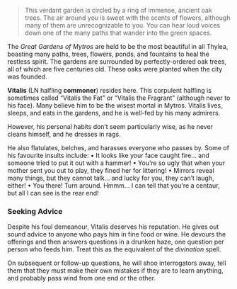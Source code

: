 > This verdant garden is circled by a ring of immense, ancient oak trees. The air around you is sweet with the scents of flowers, although many of them are unrecognizable to you. You can hear loud voices down one of the many paths that wander into the green spaces.

The *Great Gardens of Mytros* are held to be the most beautiful in all Thylea, boasting many paths, trees, flowers, ponds, and fountains to heal the restless spirit. The gardens are surrounded by perfectly-ordered oak trees, all of which are five centuries old. These oaks were planted when the city was founded.

**Vitalis** (LN halfling **commoner**) resides here. This corpulent halfling is sometimes called “Vitalis the Fat” or “Vitalis the Fragrant” (although never to his face). Many believe him to be the wisest mortal in Mytros. Vitalis lives, sleeps, and eats in the gardens, and he is well-fed by his many admirers.

However, his personal habits don’t seem particularly wise, as he never cleans himself, and he dresses in rags.

He also flatulates, belches, and harasses everyone who passes by. Some of his favourite insults include:
• It looks like your face caught fire... and someone tried to put it out with a hammer!
• You’re so ugly that when your mother sent you out to play, they fined her for littering!
• Mirrors reveal many things, but they cannot talk... and lucky for you, they can’t laugh, either!
• You there! Turn around. Hmmm... I can tell that you're a centaur, but all I can see is the rear end!

### Seeking Advice
Despite his foul demeanour, Vitalis deserves his reputation. He gives out sound advice to anyone who pays him in fine food or wine. He devours the offerings and then answers questions in a drunken haze, one question per person who feeds him. Treat this as the equivalent of the *divination* spell.

On subsequent or follow-up questions, he will shoo interrogators away, tell them that they must make their own mistakes if they are to learn anything, and probably pass wind from one end or the other.